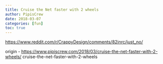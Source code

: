 ```yaml
---
title: Cruise the Net faster with 2 wheels
author: PipisCrew
date: 2018-03-07
categories: [fun]
toc: true
---
```


https://www.reddit.com/r/CrappyDesign/comments/82inrc/just_no/

origin - https://www.pipiscrew.com/2018/03/cruise-the-net-faster-with-2-wheels/ cruise-the-net-faster-with-2-wheels